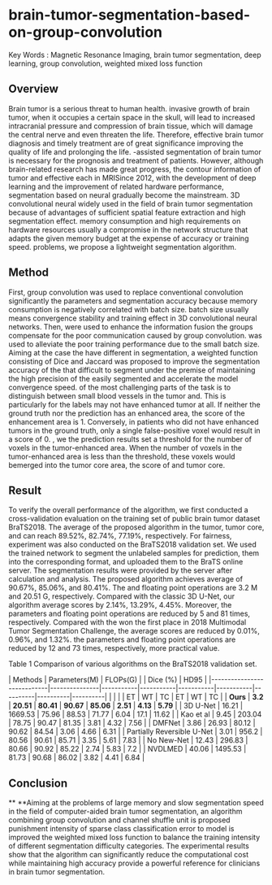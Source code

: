 # brain-tumor-segmentation-based-on-group-convolution
Key Words : Magnetic Resonance Imaging, brain tumor segmentation, deep learning, group convolution, weighted mixed loss function


## Overview

Brain tumor is a serious threat to human health.  invasive growth of brain
tumor, when it occupies a certain space in the skull, will lead to increased
intracranial pressure and compression of brain tissue, which will damage the
central nerve and even threaten the life. Therefore, effective brain tumor
diagnosis and timely treatment are of great significance  improving the quality
of life and prolonging the  life. -assisted segmentation of brain tumor is
necessary for the prognosis and treatment of patients. However, although
brain-related research has made great progress,  the contour information of
tumor and effective each in MRISince 2012, with the development of deep learning
and the improvement of related hardware performance, segmentation based on
neural  gradually become the mainstream. 3D convolutional neural widely used in
the field of brain tumor segmentation because of advantages of sufficient
spatial feature extraction and high segmentation effect.  memory consumption and
high requirements on hardware resources usually a compromise in the network
structure that adapts the given memory budget at the expense of accuracy or
training speed. problems, we propose a lightweight segmentation algorithm.

## Method 

First, group convolution was used to replace conventional convolution
significantly the parameters and segmentation accuracy because memory
consumption is negatively correlated with batch size. batch size usually means
convergence stability and training effect in 3D convolutional neural networks.
Then, were used to enhance the information fusion the groups  compensate for the
poor communication caused by group convolution. was used to alleviate the poor
training performance due to the small batch size. Aiming at the case  the have
different in segmentation, a weighted function consisting of Dice and Jaccard
was proposed to improve the segmentation accuracy of the that difficult to
segment under the premise of maintaining the high precision of the easily
segmented and accelerate the model convergence speed.  of the most challenging
parts of the task is to distinguish between small blood vessels in the tumor
and. This is particularly  for the labels may not have enhanced tumor at all. If
neither the ground truth nor the prediction has an enhanced area, the score of
the enhancement area is 1. Conversely, in patients who did not have enhanced
tumors in the ground truth, only a single false-positive voxel would result in a
score of 0. , we the prediction results set a threshold for the number of voxels
in the tumor-enhanced area. When the number of voxels in the tumor-enhanced area
is less than the threshold, these voxels would bemerged into the tumor core
area, the  score of and tumor core.

## **Result** 

To verify the overall performance of the algorithm, we first conducted a
cross-validation evaluation on the training set of public brain tumor dataset
BraTS2018. The average of the proposed algorithm in the tumor, tumor core, and
can reach 89.52%, 82.74%, 77.19%, respectively. For fairness, experiment was
also conducted on the BraTS2018 validation set. We used the trained network to
segment the unlabeled samples for prediction, them into the corresponding
format, and uploaded them to the BraTS online server. The segmentation results
were provided by the server after calculation and analysis. The proposed
algorithm achieves average of 90.67%, 85.06%, and 80.41%. The and floating point
operations are 3.2 M and 20.51 G, respectively. Compared with the classic 3D
U-Net, our algorithm average scores by 2.14%, 13.29%, 4.45%. Moreover, the
parameters and floating point operations are reduced by 5 and 81 times,
respectively. Compared with the won the first place in 2018 Multimodal Tumor
Segmentation Challenge, the average scores are reduced by 0.01%, 0.96%, and
1.32%.  the parameters and floating point operations are reduced by 12 and 73
times, respectively,  more practical value.

Table 1 Comparison of various algorithms on the BraTS2018 validation set.

| Methods                    | Parameters(M) | FLOPs(G)  |    |          Dice (%)            |             HD95               |
|----------------------------|---------------|-----------|-----------|-----------|-----------|----------|----------|----------|
|                            |               |           | ET        | WT        | TC        | ET       | WT       | TC       |
| **Ours**                   | **3.2**       | **20.51** | **80.41** | **90.67** | **85.06** | **2.51** | **4.13** | **5.79** |
| 3D U-Net                   | 16.21         | 1669.53   | 75.96     | 88.53     | 71.77     | 6.04     | 17.1     | 11.62    |
| Kao et al                  | 9.45          | 203.04    | 78.75     | 90.47     | 81.35     | 3.81     | 4.32     | 7.56     |
| DMFNet                     | 3.86          | 26.93     | 80.12     | 90.62     | 84.54     | 3.06     | 4.66     | 6.31     |
| Partially Reversible U-Net | 3.01          | 956.2     | 80.56     | 90.61     | 85.71     | 3.35     | 5.61     | 7.83     |
| No New-Net                 | 12.43         | 296.83    | 80.66     | 90.92     | 85.22     | 2.74     | 5.83     | 7.2      |
| NVDLMED                    | 40.06         | 1495.53   | 81.73     | 90.68     | 86.02     | 3.82     | 4.41     | 6.84     |

## Conclusion

** **Aiming at the problems of large memory and slow segmentation speed in the
field of computer-aided brain tumor segmentation, an algorithm combining group
convolution and channel shuffle unit is proposed punishment intensity of sparse
class classification error to model is improved  the weighted mixed loss
function to balance the training intensity of different segmentation difficulty
categories. The experimental results show that the algorithm can significantly
reduce the computational cost while maintaining high accuracy provide a powerful
reference for clinicians in brain tumor segmentation.
